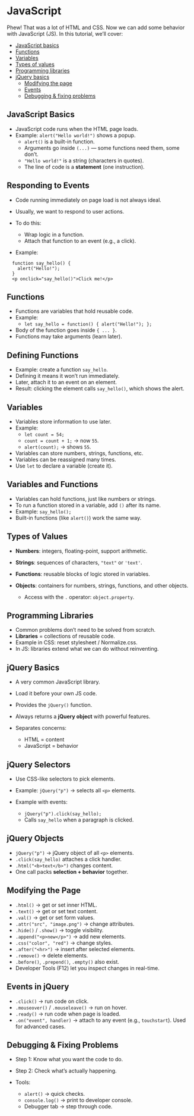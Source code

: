 # JavaScript
Phew! That was a lot of HTML and CSS. Now we can add some behavior with JavaScript (JS). In this tutorial, we’ll cover:
- [JavaScript basics](#javascript-basics)
- [Functions](#functions)
- [Variables](#variables)
- [Types of values](#types-of-values)
- [Programming libraries](#programming-libraries)
- [jQuery basics](#jquery-basics)
  - [Modifying the page](#modifying-the-page)
  - [Events](#events-in-jquery)
  - [Debugging & fixing problems](#debugging--fixing-problems)

## JavaScript Basics

- JavaScript code runs when the HTML page loads.
- Example: `alert("Hello world!")` shows a popup.
  - `alert()` is a built-in function.
  - Arguments go inside `(...)` — some functions need them, some don’t.
  - `"Hello world!"` is a string (characters in quotes).
  - The line of code is a **statement** (one instruction).

## Responding to Events

- Code running immediately on page load is not always ideal.
- Usually, we want to respond to user actions.
- To do this:

  - Wrap logic in a function.
  - Attach that function to an event (e.g., a click).

- Example:

```
  function say_hello() {
    alert("Hello!");
  }
  <p onclick="say_hello()">Click me!</p>
```

## Functions

- Functions are variables that hold reusable code.
- Example:
  - `let say_hello = function() { alert("Hello!"); };`
- Body of the function goes inside `{ ... }`.
- Functions may take arguments (learn later).

## Defining Functions

- Example: create a function `say_hello`.
- Defining it means it won’t run immediately.
- Later, attach it to an event on an element.
- Result: clicking the element calls `say_hello()`, which shows the alert.

## Variables

- Variables store information to use later.
- Example:
  - `let count = 54;`
  - `count = count + 1;` → now `55`.
  - `alert(count);` → shows `55`.
- Variables can store numbers, strings, functions, etc.
- Variables can be reassigned many times.
- Use `let` to declare a variable (create it).

## Variables and Functions

- Variables can hold functions, just like numbers or strings.
- To run a function stored in a variable, add `()` after its name.
- Example: `say_hello();`
- Built-in functions (like `alert()`) work the same way.

## Types of Values

- **Numbers**: integers, floating-point, support arithmetic.
- **Strings**: sequences of characters, `"text"` or `'text'`.
- **Functions**: reusable blocks of logic stored in variables.
- **Objects**: containers for numbers, strings, functions, and other objects.

  - Access with the `.` operator: `object.property`.

## Programming Libraries

- Common problems don’t need to be solved from scratch.
- **Libraries** = collections of reusable code.
- Example in CSS: reset stylesheet / Normalize.css.
- In JS: libraries extend what we can do without reinventing.

## jQuery Basics

- A very common JavaScript library.
- Load it before your own JS code.
- Provides the `jQuery()` function.
- Always returns a **jQuery object** with powerful features.
- Separates concerns:

  - HTML = content
  - JavaScript = behavior

## jQuery Selectors

- Use CSS-like selectors to pick elements.
- Example: `jQuery("p")` → selects all `<p>` elements.
- Example with events:

  - `jQuery("p").click(say_hello);`
  - Calls `say_hello` when a paragraph is clicked.

## jQuery Objects

- `jQuery("p")` → jQuery object of all `<p>` elements.
- `.click(say_hello)` attaches a click handler.
- `.html("<b>text</b>")` changes content.
- One call packs **selection + behavior** together.

## Modifying the Page

- `.html()` → get or set inner HTML.
- `.text()` → get or set text content.
- `.val()` → get or set form values.
- `.attr("src", "image.png")` → change attributes.
- `.hide()` / `.show()` → toggle visibility.
- `.append("<p>new</p>")` → add new elements.
- `.css("color", "red")` → change styles.
- `.after("<hr>")` → insert after selected elements.
- `.remove()` → delete elements.
- `.before()`, `.prepend()`, `.empty()` also exist.
- Developer Tools (F12) let you inspect changes in real-time.

## Events in jQuery

- `.click()` → run code on click.
- `.mouseover()` / `.mouseleave()` → run on hover.
- `.ready()` → run code when page is loaded.
- `.on("event", handler)` → attach to any event (e.g., `touchstart`). Used for advanced cases.

## Debugging & Fixing Problems

- Step 1: Know what you want the code to do.
- Step 2: Check what’s actually happening.
- Tools:

  - `alert()` → quick checks.
  - `console.log()` → print to developer console.
  - Debugger tab → step through code.
